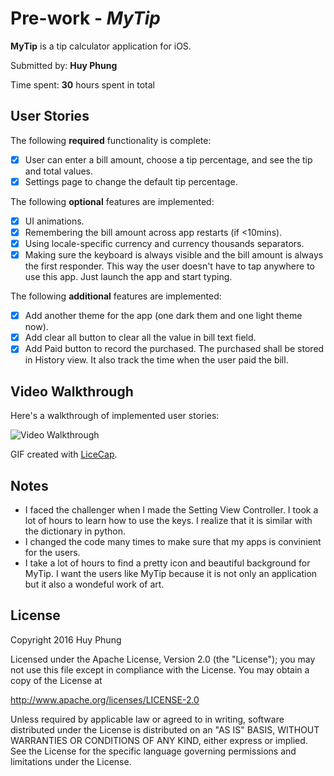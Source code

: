 # Pre-work - *MyTip*

**MyTip** is a tip calculator application for iOS.

Submitted by: **Huy Phung**

Time spent: **30** hours spent in total

## User Stories

The following **required** functionality is complete:

* [x] User can enter a bill amount, choose a tip percentage, and see the tip and total values.
* [x] Settings page to change the default tip percentage.

The following **optional** features are implemented:
* [x] UI animations.
* [x] Remembering the bill amount across app restarts (if <10mins).
* [x] Using locale-specific currency and currency thousands separators.
* [x] Making sure the keyboard is always visible and the bill amount is always the first responder. This way the user doesn't have to tap anywhere to use this app. Just launch the app and start typing.

The following **additional** features are implemented:

- [x] Add another theme for the app (one dark them and one light theme now).
- [x] Add clear all button to clear all the value in bill text field.
- [x] Add Paid button to record the purchased. The purchased shall be stored in History view. It also track the
     time when the user paid the bill.

## Video Walkthrough 

Here's a walkthrough of implemented user stories:

![Video Walkthrough](http://i.imgur.com/fyTUbLm.gif)

GIF created with [LiceCap](http://www.cockos.com/licecap/).

## Notes

- I faced the challenger when I made the Setting View Controller. I took a lot of hours to learn how to use the
  keys. I realize that it is similar with the dictionary in python.
- I changed the code many times to make sure that my apps is convinient for the users.
- I take a lot of hours to find a pretty icon and beautiful background for MyTip. I want the users like MyTip
  because it is not only an application but it also a wondeful work of art.

## License

Copyright 2016 Huy Phung

Licensed under the Apache License, Version 2.0 (the "License");
you may not use this file except in compliance with the License.
You may obtain a copy of the License at

http://www.apache.org/licenses/LICENSE-2.0

Unless required by applicable law or agreed to in writing, software
distributed under the License is distributed on an "AS IS" BASIS,
WITHOUT WARRANTIES OR CONDITIONS OF ANY KIND, either express or implied.
See the License for the specific language governing permissions and
limitations under the License.

